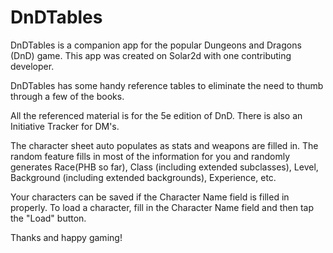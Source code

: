 # DnDTables
DnDTables is a companion app for the popular Dungeons and Dragons (DnD) game. This app was created on Solar2d with one contributing developer.

DnDTables has some handy reference tables to eliminate the need to thumb through a few of the books.

All the referenced material is for the 5e edition of DnD. There is also an Initiative Tracker for DM's.

The character sheet auto populates as stats and weapons are filled in. The random feature fills in most of the information for you
and randomly generates Race(PHB so far), Class (including extended subclasses), Level, Background (including extended 
backgrounds), Experience, etc.

Your characters can be saved if the Character Name field is filled in properly. To load a character, fill in the Character Name
field and then tap the "Load" button.

Thanks and happy gaming!
